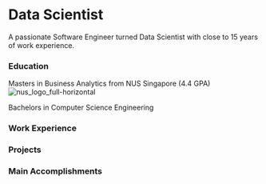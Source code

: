 # Data Scientist
A passionate Software Engineer turned Data Scientist with close to 15 years of work experience.

### Education
Masters in Business Analytics from NUS Singapore (4.4 GPA) 
![nus_logo_full-horizontal](https://github.com/netgvarun2012/portfolio/assets/93938450/0096c3b8-d405-4983-b276-b672951187a5)

Bachelors in Computer Science Engineering

### Work Experience

### Projects

### Main Accomplishments
